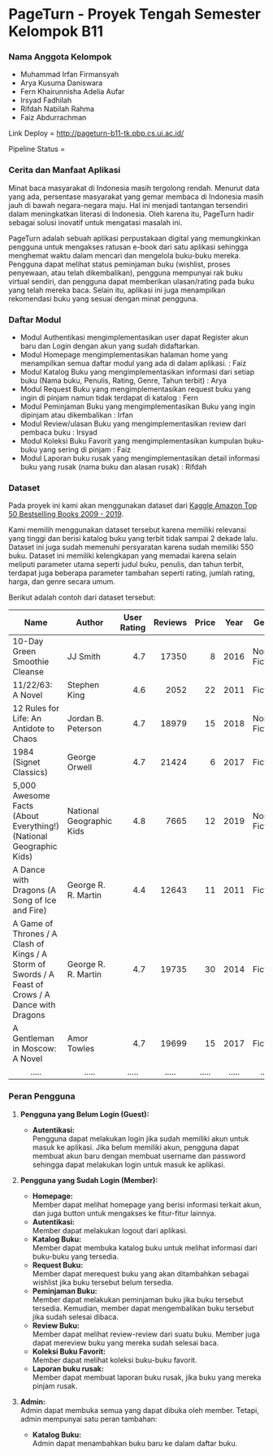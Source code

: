 # PageTurn - Proyek Tengah Semester Kelompok B11

### Nama Anggota Kelompok
- Muhammad Irfan Firmansyah
- Arya Kusuma Daniswara
- Fern Khairunnisha Adelia Aufar
- Irsyad Fadhilah
- Rifdah Nabilah Rahma
- Faiz Abdurrachman

Link Deploy = http://pageturn-b11-tk.pbp.cs.ui.ac.id/

Pipeline Status = 

  
### Cerita dan Manfaat Aplikasi
Minat baca masyarakat di Indonesia masih tergolong rendah. Menurut data yang ada, persentase masyarakat yang gemar membaca di Indonesia masih jauh di bawah negara-negara maju. Hal ini menjadi tantangan tersendiri dalam meningkatkan literasi di Indonesia. Oleh karena itu, PageTurn hadir sebagai solusi inovatif untuk mengatasi masalah ini.

PageTurn adalah sebuah aplikasi perpustakaan digital yang memungkinkan pengguna untuk mengakses ratusan e-book dari satu aplikasi sehingga menghemat waktu dalam mencari dan mengelola buku-buku mereka. Pengguna dapat melihat status peminjaman buku (wishlist, proses penyewaan, atau telah dikembalikan), pengguna mempunyai rak buku virtual sendiri, dan pengguna dapat memberikan ulasan/rating pada buku yang telah mereka baca. Selain itu, aplikasi ini juga menampilkan rekomendasi buku yang sesuai dengan minat pengguna.

### Daftar Modul
- Modul Authentikasi mengimplementasikan user dapat Register akun baru dan Login dengan akun yang sudah didaftarkan.
- Modul Homepage mengimplementasikan halaman home yang menampilkan semua daftar modul yang ada di dalam aplikasi. : Faiz
- Modul Katalog Buku yang mengimplementasikan informasi dari setiap buku (Nama buku, Penulis, Rating, Genre, Tahun terbit) : Arya
- Modul Request Buku yang mengimplementasikan request buku yang ingin di pinjam namun tidak terdapat di katalog : Fern
- Modul Peminjaman Buku yang mengimplementasikan Buku yang ingin dipinjam atau dikembalikan : Irfan
- Modul Review/ulasan Buku yang mengimplementasikan review dari pembaca buku : Irsyad
- Modul Koleksi Buku Favorit yang mengimplementasikan kumpulan buku-buku yang sering di pinjam : Faiz
- Modul Laporan buku rusak yang mengimplementasikan detail informasi buku yang rusak (nama buku dan alasan rusak) : Rifdah

### Dataset
Pada proyek ini kami akan menggunakan dataset dari [Kaggle Amazon Top 50 Bestselling Books 2009 - 2019](https://www.kaggle.com/datasets/sootersaalu/amazon-top-50-bestselling-books-2009-2019). <br>

Kami memilih menggunakan dataset tersebut karena memiliki relevansi yang tinggi dan berisi katalog buku yang terbit tidak sampai 2 dekade lalu. Dataset ini juga sudah memenuhi persyaratan karena sudah memiliki 550 buku. Dataset ini memiliki kelengkapan yang memadai karena selain meliputi parameter utama seperti judul buku, penulis, dan tahun terbit, terdapat juga beberapa parameter tambahan seperti rating, jumlah rating, harga, dan genre secara umum.

Berikut adalah contoh dari dataset tersebut:
<table class="table table-bordered table-hover table-condensed">
<thead><tr><th title="Field #1">Name</th>
<th title="Field #2">Author</th>
<th title="Field #3">User Rating</th>
<th title="Field #4">Reviews</th>
<th title="Field #5">Price</th>
<th title="Field #6">Year</th>
<th title="Field #7">Genre</th>
</tr></thead>
<tbody><tr>
<td>10-Day Green Smoothie Cleanse</td>
<td>JJ Smith</td>
<td align="right">4.7</td>
<td align="right">17350</td>
<td align="right">8</td>
<td align="right">2016</td>
<td>Non Fiction</td>
</tr>
<tr>
<td>11/22/63: A Novel</td>
<td>Stephen King</td>
<td align="right">4.6</td>
<td align="right">2052</td>
<td align="right">22</td>
<td align="right">2011</td>
<td>Fiction</td>
</tr>
<tr>
<td>12 Rules for Life: An Antidote to Chaos</td>
<td>Jordan B. Peterson</td>
<td align="right">4.7</td>
<td align="right">18979</td>
<td align="right">15</td>
<td align="right">2018</td>
<td>Non Fiction</td>
</tr>
<tr>
<td>1984 (Signet Classics)</td>
<td>George Orwell</td>
<td align="right">4.7</td>
<td align="right">21424</td>
<td align="right">6</td>
<td align="right">2017</td>
<td>Fiction</td>
</tr>
<tr>
<td>5,000 Awesome Facts (About Everything!) (National Geographic Kids)</td>
<td>National Geographic Kids</td>
<td align="right">4.8</td>
<td align="right">7665</td>
<td align="right">12</td>
<td align="right">2019</td>
<td>Non Fiction</td>
</tr>
<tr>
<td>A Dance with Dragons (A Song of Ice and Fire)</td>
<td>George R. R. Martin</td>
<td align="right">4.4</td>
<td align="right">12643</td>
<td align="right">11</td>
<td align="right">2011</td>
<td>Fiction</td>
</tr>
<tr>
<td>A Game of Thrones / A Clash of Kings / A Storm of Swords / A Feast of Crows / A Dance with Dragons</td>
<td>George R. R. Martin</td>
<td align="right">4.7</td>
<td align="right">19735</td>
<td align="right">30</td>
<td align="right">2014</td>
<td>Fiction</td>
</tr>
<tr>
<td>A Gentleman in Moscow: A Novel</td>
<td>Amor Towles</td>
<td align="right">4.7</td>
<td align="right">19699</td>
<td align="right">15</td>
<td align="right">2017</td>
<td>Fiction</td>
</tr>
<tr>
<td align="center">.....</td>
<td align="center">.....</td>
<td align="center">.....</td>
<td align="center">.....</td>
<td align="center">.....</td>
<td align="center">.....</td>
<td align="center">.....</td>
</tr>
</tbody></table>

### Peran Pengguna
1. **Pengguna yang Belum Login (Guest):** <br>
    - **Autentikasi:** <br/>
      Pengguna dapat melakukan login jika sudah memiliki akun untuk masuk ke aplikasi. Jika belum memiliki akun, pengguna dapat membuat akun baru dengan membuat username dan password sehingga dapat melakukan login untuk masuk ke aplikasi.

2. **Pengguna yang Sudah Login (Member):** <br>
    - **Homepage:** <br/>
      Member dapat melihat homepage yang berisi informasi terkait akun, dan juga button untuk mengakses ke fitur-fitur lainnya.
    - **Autentikasi:** <br>
      Member dapat melakukan logout dari aplikasi.
    - **Katalog Buku:** <br>
      Member dapat membuka katalog buku untuk melihat informasi dari buku-buku yang tersedia.
    - **Request Buku:** <br>
      Member dapat merequest buku yang akan ditambahkan sebagai wishlist jika buku tersebut belum tersedia.
    - **Peminjaman Buku:** <br>
      Member dapat melakukan peminjaman buku jika buku tersebut tersedia. Kemudian, member dapat mengembalikan buku tersebut jika sudah selesai dibaca.
    - **Review Buku:** <br>
      Member dapat melihat review-review dari suatu buku. Member juga dapat mereview buku yang mereka sudah selesai baca. 
    - **Koleksi Buku Favorit:** <br>
      Member dapat melihat koleksi buku-buku favorit.   
    - **Laporan buku rusak:** <br>
      Member dapat membuat laporan buku rusak, jika buku yang mereka pinjam rusak.

3. **Admin:** <br>
   Admin dapat membuka semua yang dapat dibuka oleh member. Tetapi, admin mempunyai satu peran tambahan:
     - **Katalog Buku:** <br>
       Admin dapat menambahkan buku baru ke dalam daftar buku.
